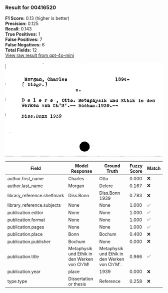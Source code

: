 ### Result for 00416520
**F1 Score:** 0.13 (higher is better)<br>**Precision:** 0.125<br>**Recall:** 0.143<br>**True Positives:** 1<br>**False Positives:** 7<br>**False Negatives:** 6<br>**Total Fields:** 12<br>[View raw result from gpt-4o-mini](https://github.com/RISE-UNIBAS/humanities_data_benchmark/blob/main/results/2025-10-03/T0164/request_T0164_00416520.json)

<img src="https://github.com/RISE-UNIBAS/humanities_data_benchmark/blob/main/benchmarks/zettelkatalog/images/00416520.jpg?raw=true" alt="00416520" width="600px">

| Field | Model Response | Ground Truth | Fuzzy Score | Match |
|-------|----------------|--------------|-------------|-------|
| author.first_name | Charles | Otto | 0.000 | ❌ |
| author.last_name | Morgan | Delere | 0.167 | ❌ |
| library_reference.shelfmark | Diss.Bonn | Diss.Bonn 1939 | 0.783 | ❌ |
| library_reference.subjects | None | None | 1.000 | ✅ |
| publication.editor | None | None | 1.000 | ✅ |
| publication.format | None | None | 1.000 | ✅ |
| publication.pages | None | None | 1.000 | ✅ |
| publication.place | Bonn | Bochum | 0.400 | ❌ |
| publication.publisher | Bochum | None | 0.000 | ❌ |
| publication.title | Metaphysik und Ethik in den Werken von Ch'M! | Metaphysik und Ethik in den Werken von Ch'M'. | 0.966 | ✅ |
| publication.year | place | 1939 | 0.000 | ❌ |
| type.type | Dissertation or thesis | Reference | 0.258 | ❌ |
